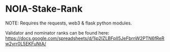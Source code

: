 # NOIA-Stake-Rank

NOTE: Requires the requests, web3 & flask python modules.

Validator and nominator ranks can be found here: https://docs.google.com/spreadsheets/d/1ip2IZLBFplI5JeFbrnW2PTN6fReRw2yrr0L5EKFuNtA/
